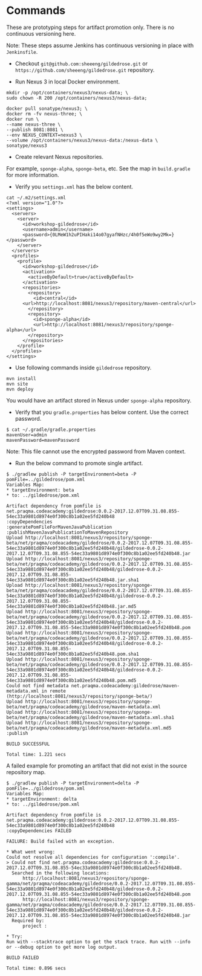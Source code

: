 # Commands

These are prototyping steps for artifact promotion only. There is no continuous versioning here.

Note: These steps assume Jenkins has continuous versioning in place with `Jenkinsfile`.

* Checkout `git@github.com:sheeeng/gildedrose.git` or `https://github.com/sheeeng/gildedrose.git` repository.

* Run Nexus 3 in local Docker environment.

```
mkdir -p /opt/containers/nexus3/nexus-data; \
sudo chown -R 200 /opt/containers/nexus3/nexus-data;

docker pull sonatype/nexus3; \
docker rm -fv nexus-three; \
docker run \
--name nexus-three \
--publish 8081:8081 \
--env NEXUS_CONTEXT=nexus3 \
--volume /opt/containers/nexus3/nexus-data:/nexus-data \
sonatype/nexus3
```

* Create relevant Nexus repositories.

For example, `sponge-alpha`, `sponge-beta`, etc. See the map in `build.gradle` for more information.

* Verify you `settings.xml` has the below content.

```
cat ~/.m2/settings.xml 
<?xml version="1.0"?>
<settings>
  <servers>
    <server>
      <id>workshop-gildedrose</id>
      <username>admin</username>
      <password>{0LMeW1h2uPIHaki14o07gyafNHzc/4h0f5eWo9wy2Mk=}</password>
    </server>
  </servers>
  <profiles>
    <profile>
      <id>workshop-gildedrose</id>
      <activation>
        <activeByDefault>true</activeByDefault>
      </activation>
      <repositories>
        <repository>
          <id>central</id>
	  <url>http://localhost:8081/nexus3/repository/maven-central</url>
        </repository>
        <repository>
          <id>sponge-alpha</id>
          <url>http://localhost:8081/nexus3/repository/sponge-alpha</url>
        </repository>
      </repositories>
    </profile>
  </profiles>
</settings>
```

* Use following commands inside `gildedrose` repository.

```
mvn install
mvn site
mvn deploy
```

You would have an artifact stored in Nexus under `sponge-alpha` repository.

* Verify that you `gradle.properties` has below content. Use the correct password.

```
$ cat ~/.gradle/gradle.properties 
mavenUser=admin
mavenPassword=mavenPassword
```

Note: This file cannot use the encrypted password from Maven context.

* Run the below command to promote single artifact.

```
$ ./gradlew publish -P targetEnvironment=beta -P pomFile=../gildedrose/pom.xml
Variables Map:
* targetEnvironment: beta
* to: ../gildedrose/pom.xml

Artifact dependency from pomfile is net.praqma.codeacademy:gildedrose:0.0.2-2017.12.07T09.31.08.855-54ec33a9801d8974e0f300c8b1a02ee5fd240b48
:copyDependencies
:generatePomFileForMavenJavaPublication
:publishMavenJavaPublicationToMavenRepository
Upload http://localhost:8081/nexus3/repository/sponge-beta/net/praqma/codeacademy/gildedrose/0.0.2-2017.12.07T09.31.08.855-54ec33a9801d8974e0f300c8b1a02ee5fd240b48/gildedrose-0.0.2-2017.12.07T09.31.08.855-54ec33a9801d8974e0f300c8b1a02ee5fd240b48.jar
Upload http://localhost:8081/nexus3/repository/sponge-beta/net/praqma/codeacademy/gildedrose/0.0.2-2017.12.07T09.31.08.855-54ec33a9801d8974e0f300c8b1a02ee5fd240b48/gildedrose-0.0.2-2017.12.07T09.31.08.855-54ec33a9801d8974e0f300c8b1a02ee5fd240b48.jar.sha1
Upload http://localhost:8081/nexus3/repository/sponge-beta/net/praqma/codeacademy/gildedrose/0.0.2-2017.12.07T09.31.08.855-54ec33a9801d8974e0f300c8b1a02ee5fd240b48/gildedrose-0.0.2-2017.12.07T09.31.08.855-54ec33a9801d8974e0f300c8b1a02ee5fd240b48.jar.md5
Upload http://localhost:8081/nexus3/repository/sponge-beta/net/praqma/codeacademy/gildedrose/0.0.2-2017.12.07T09.31.08.855-54ec33a9801d8974e0f300c8b1a02ee5fd240b48/gildedrose-0.0.2-2017.12.07T09.31.08.855-54ec33a9801d8974e0f300c8b1a02ee5fd240b48.pom
Upload http://localhost:8081/nexus3/repository/sponge-beta/net/praqma/codeacademy/gildedrose/0.0.2-2017.12.07T09.31.08.855-54ec33a9801d8974e0f300c8b1a02ee5fd240b48/gildedrose-0.0.2-2017.12.07T09.31.08.855-54ec33a9801d8974e0f300c8b1a02ee5fd240b48.pom.sha1
Upload http://localhost:8081/nexus3/repository/sponge-beta/net/praqma/codeacademy/gildedrose/0.0.2-2017.12.07T09.31.08.855-54ec33a9801d8974e0f300c8b1a02ee5fd240b48/gildedrose-0.0.2-2017.12.07T09.31.08.855-54ec33a9801d8974e0f300c8b1a02ee5fd240b48.pom.md5
Could not find metadata net.praqma.codeacademy:gildedrose/maven-metadata.xml in remote (http://localhost:8081/nexus3/repository/sponge-beta/)
Upload http://localhost:8081/nexus3/repository/sponge-beta/net/praqma/codeacademy/gildedrose/maven-metadata.xml
Upload http://localhost:8081/nexus3/repository/sponge-beta/net/praqma/codeacademy/gildedrose/maven-metadata.xml.sha1
Upload http://localhost:8081/nexus3/repository/sponge-beta/net/praqma/codeacademy/gildedrose/maven-metadata.xml.md5
:publish

BUILD SUCCESSFUL

Total time: 1.221 secs
```

A failed example for promoting an artifact that did not exist in the source repository map.

```
$ ./gradlew publish -P targetEnvironment=delta -P pomFile=../gildedrose/pom.xml
Variables Map:
* targetEnvironment: delta
* to: ../gildedrose/pom.xml

Artifact dependency from pomfile is net.praqma.codeacademy:gildedrose:0.0.2-2017.12.07T09.31.08.855-54ec33a9801d8974e0f300c8b1a02ee5fd240b48
:copyDependencies FAILED

FAILURE: Build failed with an exception.

* What went wrong:
Could not resolve all dependencies for configuration ':compile'.
> Could not find net.praqma.codeacademy:gildedrose:0.0.2-2017.12.07T09.31.08.855-54ec33a9801d8974e0f300c8b1a02ee5fd240b48.
  Searched in the following locations:
      http://localhost:8081/nexus3/repository/sponge-gamma/net/praqma/codeacademy/gildedrose/0.0.2-2017.12.07T09.31.08.855-54ec33a9801d8974e0f300c8b1a02ee5fd240b48/gildedrose-0.0.2-2017.12.07T09.31.08.855-54ec33a9801d8974e0f300c8b1a02ee5fd240b48.pom
      http://localhost:8081/nexus3/repository/sponge-gamma/net/praqma/codeacademy/gildedrose/0.0.2-2017.12.07T09.31.08.855-54ec33a9801d8974e0f300c8b1a02ee5fd240b48/gildedrose-0.0.2-2017.12.07T09.31.08.855-54ec33a9801d8974e0f300c8b1a02ee5fd240b48.jar
  Required by:
      project :

* Try:
Run with --stacktrace option to get the stack trace. Run with --info or --debug option to get more log output.

BUILD FAILED

Total time: 0.896 secs
```
